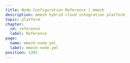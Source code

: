 ```yaml
---
title: Node Configuration Reference | mmesh
description: mmesh hybrid cloud integration platform
topic: platform
chapter:
  id: reference
  label: Reference
page:
  name: mmesh-node-yml
  label: mmesh-node.yml
position: 1301
---
```

